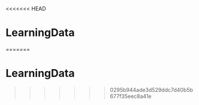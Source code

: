 <<<<<<< HEAD
# LearningData
=======
# LearningData
>>>>>>> 0295b944ade3d529ddc7d40b5b677f35eec8a41e
